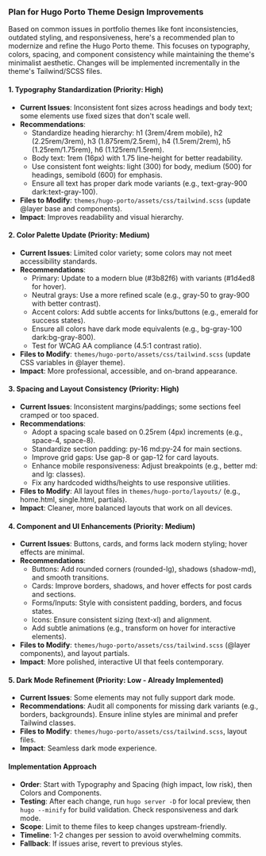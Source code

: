 ### Plan for Hugo Porto Theme Design Improvements

Based on common issues in portfolio themes like font inconsistencies, outdated styling, and responsiveness, here's a recommended plan to modernize and refine the Hugo Porto theme. This focuses on typography, colors, spacing, and component consistency while maintaining the theme's minimalist aesthetic. Changes will be implemented incrementally in the theme's Tailwind/SCSS files.

#### 1. **Typography Standardization** (Priority: High)
   - **Current Issues**: Inconsistent font sizes across headings and body text; some elements use fixed sizes that don't scale well.
   - **Recommendations**:
     - Standardize heading hierarchy: h1 (3rem/4rem mobile), h2 (2.25rem/3rem), h3 (1.875rem/2.5rem), h4 (1.5rem/2rem), h5 (1.25rem/1.75rem), h6 (1.125rem/1.5rem).
     - Body text: 1rem (16px) with 1.75 line-height for better readability.
     - Use consistent font weights: light (300) for body, medium (500) for headings, semibold (600) for emphasis.
     - Ensure all text has proper dark mode variants (e.g., text-gray-900 dark:text-gray-100).
   - **Files to Modify**: `themes/hugo-porto/assets/css/tailwind.scss` (update @layer base and components).
   - **Impact**: Improves readability and visual hierarchy.

#### 2. **Color Palette Update** (Priority: Medium)
   - **Current Issues**: Limited color variety; some colors may not meet accessibility standards.
   - **Recommendations**:
     - Primary: Update to a modern blue (#3b82f6) with variants (#1d4ed8 for hover).
     - Neutral grays: Use a more refined scale (e.g., gray-50 to gray-900 with better contrast).
     - Accent colors: Add subtle accents for links/buttons (e.g., emerald for success states).
     - Ensure all colors have dark mode equivalents (e.g., bg-gray-100 dark:bg-gray-800).
     - Test for WCAG AA compliance (4.5:1 contrast ratio).
   - **Files to Modify**: `themes/hugo-porto/assets/css/tailwind.scss` (update CSS variables in @layer theme).
   - **Impact**: More professional, accessible, and on-brand appearance.

#### 3. **Spacing and Layout Consistency** (Priority: High)
   - **Current Issues**: Inconsistent margins/paddings; some sections feel cramped or too spaced.
   - **Recommendations**:
     - Adopt a spacing scale based on 0.25rem (4px) increments (e.g., space-4, space-8).
     - Standardize section padding: py-16 md:py-24 for main sections.
     - Improve grid gaps: Use gap-8 or gap-12 for card layouts.
     - Enhance mobile responsiveness: Adjust breakpoints (e.g., better md: and lg: classes).
     - Fix any hardcoded widths/heights to use responsive utilities.
   - **Files to Modify**: All layout files in `themes/hugo-porto/layouts/` (e.g., home.html, single.html, partials).
   - **Impact**: Cleaner, more balanced layouts that work on all devices.

#### 4. **Component and UI Enhancements** (Priority: Medium)
   - **Current Issues**: Buttons, cards, and forms lack modern styling; hover effects are minimal.
   - **Recommendations**:
     - Buttons: Add rounded corners (rounded-lg), shadows (shadow-md), and smooth transitions.
     - Cards: Improve borders, shadows, and hover effects for post cards and sections.
     - Forms/Inputs: Style with consistent padding, borders, and focus states.
     - Icons: Ensure consistent sizing (text-xl) and alignment.
     - Add subtle animations (e.g., transform on hover for interactive elements).
   - **Files to Modify**: `themes/hugo-porto/assets/css/tailwind.scss` (@layer components), and layout partials.
   - **Impact**: More polished, interactive UI that feels contemporary.

#### 5. **Dark Mode Refinement** (Priority: Low - Already Implemented)
   - **Current Issues**: Some elements may not fully support dark mode.
   - **Recommendations**: Audit all components for missing dark variants (e.g., borders, backgrounds). Ensure inline styles are minimal and prefer Tailwind classes.
   - **Files to Modify**: `themes/hugo-porto/assets/css/tailwind.scss`, layout files.
   - **Impact**: Seamless dark mode experience.

#### Implementation Approach
- **Order**: Start with Typography and Spacing (high impact, low risk), then Colors and Components.
- **Testing**: After each change, run `hugo server -D` for local preview, then `hugo --minify` for build validation. Check responsiveness and dark mode.
- **Scope**: Limit to theme files to keep changes upstream-friendly.
- **Timeline**: 1-2 changes per session to avoid overwhelming commits.
- **Fallback**: If issues arise, revert to previous styles.